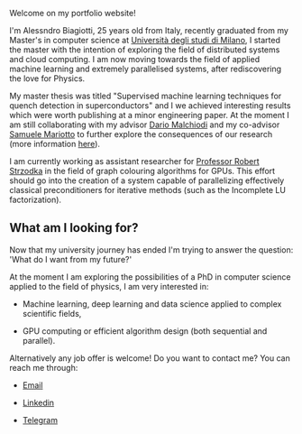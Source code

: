 Welcome on my portfolio website!

I'm Alessndro Biagiotti, 25 years old from Italy, recently graduated from my Master's in computer science at <a href="https://s3gmentati0nfault.github.io/me/unimi/">Università degli studi di Milano</a>, I started the master with the intention of exploring the field of distributed systems and cloud computing. I am now moving towards the field of applied machine learning and extremely parallelised systems, after rediscovering the love for Physics.

My master thesis was titled "Supervised machine learning techniques for quench detection in superconductors" and I we achieved interesting results which were worth publishing at a minor engineering paper. At the moment I am still collaborating with my advisor <a href="https://malchiodi.di.unimi.it/">Dario Malchiodi</a> and my co-advisor <a href="https://www.unimi.it/it/ugov/person/samuele-mariotto">Samuele Mariotto</a> to further explore the consequences of our research (more information <a href="https://s3gmentati0nfault.github.io/mprjct/readme/">here</a>).

I am currently working as assistant researcher for <a href="https://asc.ziti.uni-heidelberg.de/members/robert_strzodka/">Professor Robert Strzodka</a> in the field of graph colouring algorithms for GPUs. This effort should go into the creation of a system capable of parallelizing effectively classical preconditioners for iterative methods (such as the Incomplete LU factorization).

<h2> What am I looking for? </h2>
Now that my university journey has ended I'm trying to answer the question: 'What do I want from my future?'

At the moment I am exploring the possibilities of a PhD in computer science applied to the field of
physics, I am very interested in:

- Machine learning, deep learning and data science applied to complex scientific fields,

- GPU computing or efficient algorithm design (both sequential and parallel).

Alternatively any job offer is welcome! Do you want to contact me? You can reach me through:

- <a href="mailto:alexbgtt@gmail.com">Email</a>

- <a href="https://www.linkedin.com/in/alessandro-biagiotti-a863a81a2/">Linkedin</a>

- <a href="https://t.me/AlexBgtt">Telegram</a>
